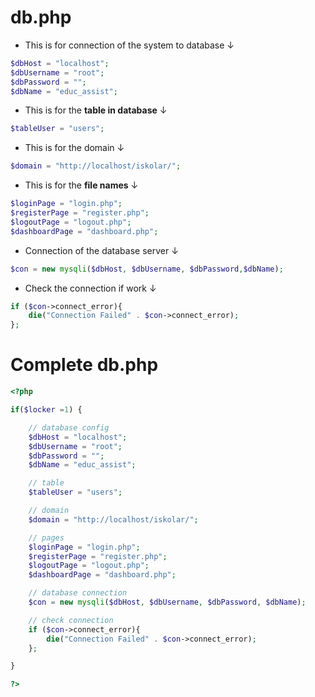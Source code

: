 # db.php
- This is for connection of the system to database &#8595;
```php
$dbHost = "localhost";
$dbUsername = "root";
$dbPassword = "";
$dbName = "educ_assist";
```

- This is for the **table in database** &#8595;
```php
$tableUser = "users";
```

- This is for the domain &#8595;
```php
$domain = "http://localhost/iskolar/";
```

- This is for the **file names** &#8595;
```php
$loginPage = "login.php";
$registerPage = "register.php";
$logoutPage = "logout.php";
$dashboardPage = "dashboard.php";
```

  - Connection of the database server &#8595;
```php
$con = new mysqli($dbHost, $dbUsername, $dbPassword,$dbName);
```

- Check the connection if work &#8595;
```php
if ($con->connect_error){
    die("Connection Failed" . $con->connect_error);
};
```

# Complete db.php
```php
<?php

if($locker =1) {

    // database config
    $dbHost = "localhost";
    $dbUsername = "root";
    $dbPassword = "";
    $dbName = "educ_assist";

    // table
    $tableUser = "users";

    // domain
    $domain = "http://localhost/iskolar/";

    // pages
    $loginPage = "login.php";
    $registerPage = "register.php";
    $logoutPage = "logout.php";
    $dashboardPage = "dashboard.php";

    // database connection
    $con = new mysqli($dbHost, $dbUsername, $dbPassword, $dbName);

    // check connection
    if ($con->connect_error){
        die("Connection Failed" . $con->connect_error);
    };

}

?>
```

